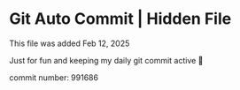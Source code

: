 # Git Auto Commit | Hidden File

This file was added Feb 12, 2025

Just for fun and keeping my daily git commit active 🤪

commit number: 991686
